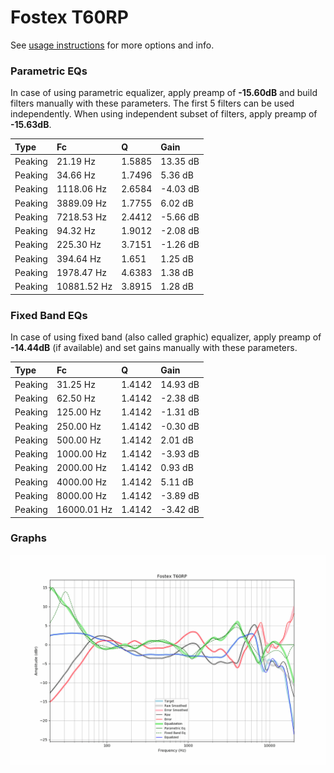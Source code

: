 # Fostex T60RP
See [usage instructions](https://github.com/jaakkopasanen/AutoEq#usage) for more options and info.

### Parametric EQs
In case of using parametric equalizer, apply preamp of **-15.60dB** and build filters manually
with these parameters. The first 5 filters can be used independently.
When using independent subset of filters, apply preamp of **-15.63dB**.

| Type    | Fc          |      Q | Gain     |
|:--------|:------------|:-------|:---------|
| Peaking | 21.19 Hz    | 1.5885 | 13.35 dB |
| Peaking | 34.66 Hz    | 1.7496 | 5.36 dB  |
| Peaking | 1118.06 Hz  | 2.6584 | -4.03 dB |
| Peaking | 3889.09 Hz  | 1.7755 | 6.02 dB  |
| Peaking | 7218.53 Hz  | 2.4412 | -5.66 dB |
| Peaking | 94.32 Hz    | 1.9012 | -2.08 dB |
| Peaking | 225.30 Hz   | 3.7151 | -1.26 dB |
| Peaking | 394.64 Hz   | 1.651  | 1.25 dB  |
| Peaking | 1978.47 Hz  | 4.6383 | 1.38 dB  |
| Peaking | 10881.52 Hz | 3.8915 | 1.28 dB  |

### Fixed Band EQs
In case of using fixed band (also called graphic) equalizer, apply preamp of **-14.44dB**
(if available) and set gains manually with these parameters.

| Type    | Fc          |      Q | Gain     |
|:--------|:------------|:-------|:---------|
| Peaking | 31.25 Hz    | 1.4142 | 14.93 dB |
| Peaking | 62.50 Hz    | 1.4142 | -2.38 dB |
| Peaking | 125.00 Hz   | 1.4142 | -1.31 dB |
| Peaking | 250.00 Hz   | 1.4142 | -0.30 dB |
| Peaking | 500.00 Hz   | 1.4142 | 2.01 dB  |
| Peaking | 1000.00 Hz  | 1.4142 | -3.93 dB |
| Peaking | 2000.00 Hz  | 1.4142 | 0.93 dB  |
| Peaking | 4000.00 Hz  | 1.4142 | 5.11 dB  |
| Peaking | 8000.00 Hz  | 1.4142 | -3.89 dB |
| Peaking | 16000.01 Hz | 1.4142 | -3.42 dB |

### Graphs
![](./Fostex%20T60RP.png)